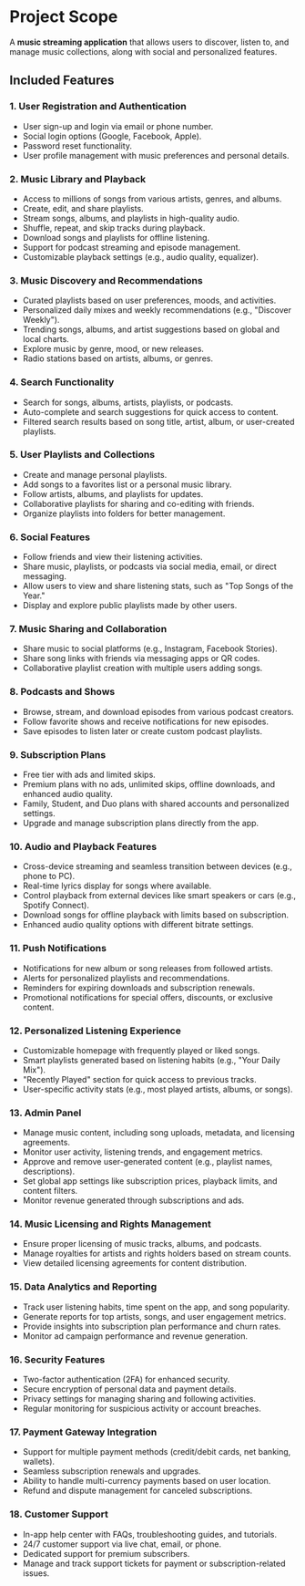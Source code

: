 # Project Scope

A **music streaming application** that allows users to discover, listen to, and manage music collections, along with social and personalized features.

## Included Features

### 1. User Registration and Authentication
- User sign-up and login via email or phone number.
- Social login options (Google, Facebook, Apple).
- Password reset functionality.
- User profile management with music preferences and personal details.

### 2. Music Library and Playback
- Access to millions of songs from various artists, genres, and albums.
- Create, edit, and share playlists.
- Stream songs, albums, and playlists in high-quality audio.
- Shuffle, repeat, and skip tracks during playback.
- Download songs and playlists for offline listening.
- Support for podcast streaming and episode management.
- Customizable playback settings (e.g., audio quality, equalizer).

### 3. Music Discovery and Recommendations
- Curated playlists based on user preferences, moods, and activities.
- Personalized daily mixes and weekly recommendations (e.g., "Discover Weekly").
- Trending songs, albums, and artist suggestions based on global and local charts.
- Explore music by genre, mood, or new releases.
- Radio stations based on artists, albums, or genres.

### 4. Search Functionality
- Search for songs, albums, artists, playlists, or podcasts.
- Auto-complete and search suggestions for quick access to content.
- Filtered search results based on song title, artist, album, or user-created playlists.

### 5. User Playlists and Collections
- Create and manage personal playlists.
- Add songs to a favorites list or a personal music library.
- Follow artists, albums, and playlists for updates.
- Collaborative playlists for sharing and co-editing with friends.
- Organize playlists into folders for better management.

### 6. Social Features
- Follow friends and view their listening activities.
- Share music, playlists, or podcasts via social media, email, or direct messaging.
- Allow users to view and share listening stats, such as "Top Songs of the Year."
- Display and explore public playlists made by other users.

### 7. Music Sharing and Collaboration
- Share music to social platforms (e.g., Instagram, Facebook Stories).
- Share song links with friends via messaging apps or QR codes.
- Collaborative playlist creation with multiple users adding songs.

### 8. Podcasts and Shows
- Browse, stream, and download episodes from various podcast creators.
- Follow favorite shows and receive notifications for new episodes.
- Save episodes to listen later or create custom podcast playlists.

### 9. Subscription Plans
- Free tier with ads and limited skips.
- Premium plans with no ads, unlimited skips, offline downloads, and enhanced audio quality.
- Family, Student, and Duo plans with shared accounts and personalized settings.
- Upgrade and manage subscription plans directly from the app.

### 10. Audio and Playback Features
- Cross-device streaming and seamless transition between devices (e.g., phone to PC).
- Real-time lyrics display for songs where available.
- Control playback from external devices like smart speakers or cars (e.g., Spotify Connect).
- Download songs for offline playback with limits based on subscription.
- Enhanced audio quality options with different bitrate settings.

### 11. Push Notifications
- Notifications for new album or song releases from followed artists.
- Alerts for personalized playlists and recommendations.
- Reminders for expiring downloads and subscription renewals.
- Promotional notifications for special offers, discounts, or exclusive content.

### 12. Personalized Listening Experience
- Customizable homepage with frequently played or liked songs.
- Smart playlists generated based on listening habits (e.g., "Your Daily Mix").
- "Recently Played" section for quick access to previous tracks.
- User-specific activity stats (e.g., most played artists, albums, or songs).

 ### 13. Admin Panel
- Manage music content, including song uploads, metadata, and licensing agreements.
- Monitor user activity, listening trends, and engagement metrics.
- Approve and remove user-generated content (e.g., playlist names, descriptions).
- Set global app settings like subscription prices, playback limits, and content filters.
- Monitor revenue generated through subscriptions and ads.

### 14. Music Licensing and Rights Management
- Ensure proper licensing of music tracks, albums, and podcasts.
- Manage royalties for artists and rights holders based on stream counts.
- View detailed licensing agreements for content distribution.

### 15. Data Analytics and Reporting
- Track user listening habits, time spent on the app, and song popularity.
- Generate reports for top artists, songs, and user engagement metrics.
- Provide insights into subscription plan performance and churn rates.
- Monitor ad campaign performance and revenue generation.

### 16. Security Features
- Two-factor authentication (2FA) for enhanced security.
- Secure encryption of personal data and payment details.
- Privacy settings for managing sharing and following activities.
- Regular monitoring for suspicious activity or account breaches.

### 17. Payment Gateway Integration
- Support for multiple payment methods (credit/debit cards, net banking, wallets).
- Seamless subscription renewals and upgrades.
- Ability to handle multi-currency payments based on user location.
- Refund and dispute management for canceled subscriptions.

### 18. Customer Support
- In-app help center with FAQs, troubleshooting guides, and tutorials.
- 24/7 customer support via live chat, email, or phone.
- Dedicated support for premium subscribers.
- Manage and track support tickets for payment or subscription-related issues.
